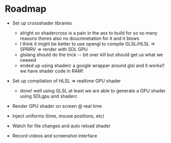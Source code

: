 # Roadmap

- Set up crossshader libraries
  - alright so shadercross is a pain in the ass to build for so so many reasons theres also no doucmnetation for it and it blows
  - I think it might be better to use opengl to compile GLSL/HLSL => SPRIRV => render with SDL GPU
  - glslang should do the trick -- bit over kill but should get us what we neeeed
  - ended up using shaderc a google wrapper around glsl and it works!! we have shader code in RAM!
- Set up compilation of HLSL => realtime GPU shader
  - done! well using GLSL at least we are able to generate a GPU shader using SDLgpu and shaderc

- Render GPU shader on screen @ real time
- Inject uniforms (time, mouse positions, etc)
- Watch for file changes and auto reload shader
- Record videos and screenshot interface
